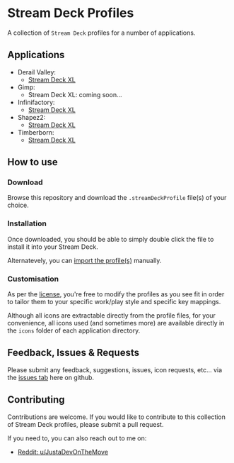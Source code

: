 # Stream Deck Profiles

A collection of `Stream Deck` profiles for a number of applications.

## Applications

- Derail Valley:
    - [Stream Deck XL](DerailValley/StreamDeckXL/README.md)
- Gimp:
    - Stream Deck XL: coming soon...
- Infinifactory:
    - [Stream Deck XL](Infinifactory/StreamDeckXL/README.md)
- Shapez2:
    - [Stream Deck XL](Shapez2/StreamDeckXL/README.md)
- Timberborn:
    - [Stream Deck XL](Timberborn/StreamDeckXL/README.md)

## How to use

### Download

Browse this repository and download the `.streamDeckProfile` file(s) of your choice.

### Installation

Once downloaded, you should be able to simply double click the file to install it into your Stream Deck.

Alternatevely, you can <a href="https://help.elgato.com/hc/en-us/articles/360048424432-Elgato-Stream-Deck-How-to-Back-Up-and-Restore-Profiles" target="_blank">import the profile(s)</a> manually.

### Customisation

As per the [license](LICENSE.md), you're free to modify the profiles as you see fit in order to tailor them to your specific work/play style and specific key mappings.

Although all icons are extractable directly from the profile files, for your convenience, all icons used (and sometimes more) are available directly in the `icons` folder of each application directory.

## Feedback, Issues & Requests

Please submit any feedback, suggestions, issues, icon requests, etc... via the <a href="https://github.com/JustaDevOnTheMove/StreamDeckProfiles/issues" target="_blank">issues tab</a> here on github.

## Contributing

Contributions are welcome. If you would like to contribute to this collection of Stream Deck profiles, please submit a pull request.

If you need to, you can also reach out to me on:

- [Reddit: u/JustaDevOnTheMove](https://www.reddit.com/user/JustaDevOnTheMove/)
